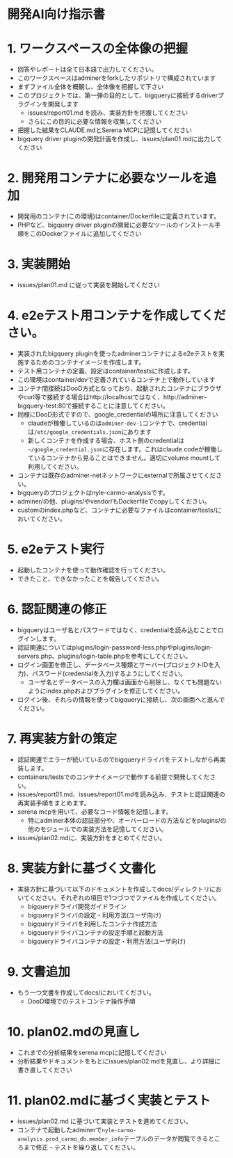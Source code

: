 # 開発AI向け指示書


# 1. ワークスペースの全体像の把握
* 回答やレポートは全て日本語で出力してください。
* このワークスペースはadminerをforkしたリポジトリで構成されています
* まずファイル全体を概観し、全体像を把握して下さい
* このプロジェクトでは、第一弾の目的として、bigqueryに接続するdriverプラグインを開発します
    * issues/report01.md を読み、実装方針を把握してください
    * さらにこの目的に必要な情報を収集してください
* 把握した結果をCLAUDE.mdとSerena MCPに記憶してください
* bigquery driver pluginの開発計画を作成し、issues/plan01.mdに出力してください

# 2. 開発用コンテナに必要なツールを追加
* 開発用のコンテナ(この環境)はcontainer/Dockerfileに定義されています。
* PHPなど、bigquery driver pluginの開発に必要なツールのインストール手順をこのDockerファイルに追加してください

# 3. 実装開始
* issues/plan01.md に従って実装を開始してください

# 4. e2eテスト用コンテナを作成してください。
* 実装されたbigquery pluginを使ったadminerコンテナによるe2eテストを実施するためのコンテナイメージを作成します。
* テスト用コンテナの定義、設定はcontainer/testsに作成します。
* この環境はcontainer/devで定義されているコンテナ上で動作しています
* コンテナ間接続はDooD方式となっており、起動されたコンテナにブラウザやcurl等で接続する場合はhttp://localhostではなく、http://adminer-bigquery-test:80で接続することに注意してください。
* 同様にDooD形式ですので、google_credentialの場所に注意してください
    * claudeが稼働しているのは`adminer-dev-1`コンテナで、credentialは`/etc/google_credentials.json`にあります
    * 新しくコンテナを作成する場合、ホスト側のcredentialは`~/google_credential.json`に存在します。これはclaude codeが稼働しているコンテナから見ることはできません。適切にvolume mountして利用してください。
* コンテナは既存のadminer-netネットワークにexternalで所属させてください。
* bigqueryのプロジェクトはnyle-carmo-analysisです。
* adminer/の他、plugins/やvendor/もDockerfileでcopyしてください。
* customのindex.phpなど、コンテナに必要なファイルはcontainer/tests/においてください。

# 5. e2eテスト実行
* 起動したコンテナを使って動作確認を行ってください。
* できたこと、できなかったことを報告してください。

# 6. 認証関連の修正
* bigqueryはユーザ名とパスワードではなく、credentialを読み込むことでログインします。
* 認証関連についてはplugins/login-password-less.phpやplugins/login-servers.php、plugins/login-table.phpを参考にしてください。
* ログイン画面を修正し、データベース種類とサーバー(プロジェクトIDを入力)、パスワード(credentialを入力)するようにしてください。
    * ユーザ名とデータベースの入力欄は画面から削除し、なくても問題ないようにindex.phpおよびプラグインを修正してください。
* ログイン後、それらの情報を使ってbigqueryに接続し、次の画面へと進んでください。

# 7. 再実装方針の策定
* 認証関連でエラーが続いているのでbigqueryドライバをテストしながら再実装します。
* containers/testsでのコンテナイメージで動作する前提で開発してください。
* issues/report01.md、issues/report01.mdを読み込み、テストと認証関連の再実装手順をまとめます。
* serena mcpを用いて、必要なコード情報を記憶します。
    * 特にadminer本体の認証部分や、オーバーロードの方法などをplugins/の他のモジュールでの実装方法を記憶してください。
* issues/plan02.mdに、実装方針をまとめてください。

# 8. 実装方針に基づく文書化
* 実装方針に基づいて以下のドキュメントを作成してdocs/ディレクトリにおいてください。それぞれの項目で1つづつでファイルを作成してください。
    * bigqueryドライバ開発ガイドライン
    * bigqueryドライバの設定・利用方法(ユーザ向け)
    * bigqueryドライバを利用したコンテナ作成方法
    * bigqueryドライバコンテナの設定手順と起動方法
    * bigqueryドライバコンテナの設定・利用方法(ユーザ向け)

# 9. 文書追加
* もう一つ文書を作成してdocs/においてください。
    * DooD環境でのテストコンテナ操作手順

# 10. plan02.mdの見直し
* これまでの分析結果をserena mcpに記憶してください
* 分析結果やドキュメントをもとにissues/plan02.mdを見直し、より詳細に書き直してください

# 11. plan02.mdに基づく実装とテスト
* issues/plan02.md に基づいて実装とテストを進めてください。
* コンテナで起動したadminerで`nyle-carmo-analysis.prod_carmo_db.member_info`テーブルのデータが閲覧できるところまで修正・テストを繰り返してください。

